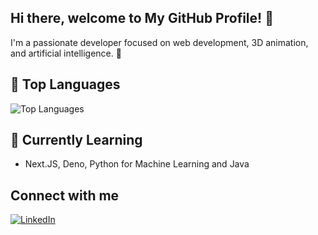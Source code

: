 ## Hi there, welcome to My GitHub Profile! 👋

I'm a passionate developer focused on web development, 3D animation, and artificial intelligence. 🚀

## 🚀 Top Languages
![Top Languages](https://github-readme-stats.vercel.app/api/top-langs/?username=MateoB00&layout=compact&theme=radical)

## 🌱 Currently Learning
- Next.JS, Deno, Python for Machine Learning and Java

## Connect with me

[![LinkedIn](https://img.shields.io/badge/LinkedIn-Profile-blue?logo=linkedin&style=for-the-badge)](https://www.linkedin.com/in/mat%C3%A9o-bianco/)
